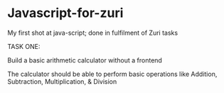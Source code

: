 # Javascript-for-zuri
My first shot at java-script; done in fulfilment of Zuri tasks

TASK ONE:

Build a basic arithmetic calculator without a frontend

The calculator should be able to perform basic operations like Addition, Subtraction, Multiplication, & Division
